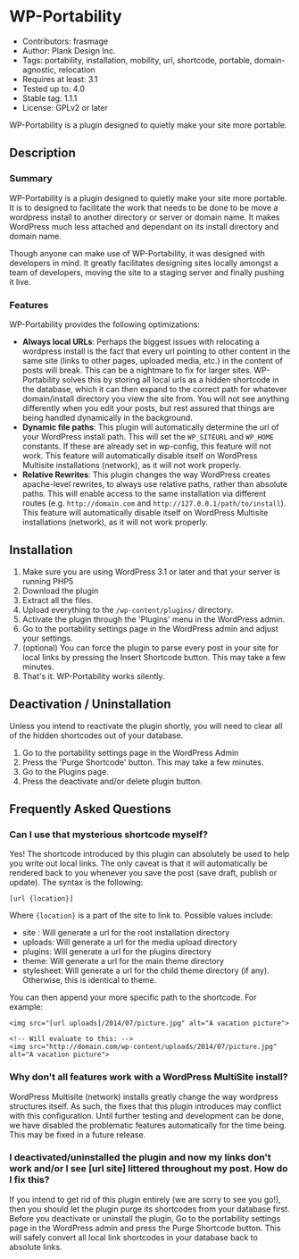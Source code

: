 # WP-Portability
* Contributors: frasmage
* Author: Plank Design Inc.
* Tags: portability, installation, mobility, url, shortcode, portable, domain-agnostic, relocation
* Requires at least: 3.1
* Tested up to: 4.0
* Stable tag: 1.1.1
* License: GPLv2 or later

WP-Portability is a plugin designed to quietly make your site more portable.

## Description

### Summary

WP-Portability is a plugin designed to quietly make your site more portable. It is to designed to facilitate the work that needs to be done to be move a wordpress install to another directory or server or domain name. It makes WordPress much less attached and dependant on its install directory and domain name.

Though anyone can make use of WP-Portability, it was designed with developers in mind. It greatly facilitates designing sites locally amongst a team of developers, moving the site to a staging server and finally pushing it live.

### Features

WP-Portability provides the following optimizations:

* **Always local URLs**: Perhaps the biggest issues with relocating a wordpress install is the fact that every url pointing to other content in the same site (links to other pages, uploaded media, etc.) in the content of posts will break. This can be a nightmare to fix for larger sites. WP-Portability solves this by storing all local urls as a hidden shortcode in the database, which it can then expand to the correct path for whatever domain/install directory you view the site from. You will not see anything differently when you edit your posts, but rest assured that things are being handled dynamically in the background.
* **Dynamic file paths**: This plugin will automatically determine the url of your WordPress install path. This will set the `WP_SITEURL` and `WP_HOME` constants. If these are already set in wp-config, this feature will not work. This feature will automatically disable itself on WordPress Multisite installations (network), as it will not work properly.
* **Relative Rewrites**: This plugin changes the way WordPress creates apache-level rewrites, to always use relative paths, rather than absolute paths. This will enable access to the same installation via different routes (e.g. `http://domain.com` and `http://127.0.0.1/path/to/install`). This feature will automatically disable itself on WordPress Multisite installations (network), as it will not work properly.

## Installation

1. Make sure you are using WordPress 3.1 or later and that your server is running PHP5
1. Download the plugin
1. Extract all the files.
1. Upload everything to the `/wp-content/plugins/` directory.
1. Activate the plugin through the 'Plugins' menu in the WordPress admin.
1. Go to the portability settings page in the WordPress admin and adjust your settings.
1. (optional) You can force the plugin to parse every post in your site for local links by pressing the Insert Shortcode button. This may take a few minutes.
1. That's it. WP-Portability works silently.

## Deactivation / Uninstallation

Unless you intend to reactivate the plugin shortly, you will need to clear all of the hidden shortcodes out of your database.

1. Go to the portability settings page in the WordPress Admin
1. Press the 'Purge Shortcode' button. This may take a few minutes.
1. Go to the Plugins page.
1. Press the deactivate and/or delete plugin button.


## Frequently Asked Questions

### Can I use that mysterious shortcode myself?

Yes! The shortcode introduced by this plugin can absolutely be used to help you write out local links. The only caveat is that it will automatically be rendered back to you whenever you save the post (save draft, publish or update). The syntax is the following:

    [url {location}]

Where `{location}` is a part of the site to link to. Possible values include:

* site : Will generate a url for the root installation directory
* uploads: Will generate a url for the media upload directory
* plugins: Will generate a url for the plugins directory
* theme: Will generate a url for the main theme directory
* stylesheet: Will generate a url for the child theme directory (if any). Otherwise, this is identical to theme.

You can then append your more specific path to the shortcode. For example:

    <img src="[url uploads]/2014/07/picture.jpg" alt="A vacation picture">

    <!-- Will evaluate to this: -->
    <img src="http://domain.com/wp-content/uploads/2014/07/picture.jpg" alt="A vacation picture">

### Why don't all features work with a WordPress MultiSite install?

WordPress Multisite (network) installs greatly change the way wordpress structures itself. As such, the fixes that this plugin introduces may conflict with this configuration. Until further testing and development can be done, we have disabled the problematic features automatically for the time being. This may be fixed in a future release.


### I deactivated/uninstalled the plugin and now my links don't work and/or I see [url site] littered throughout my post. How do I fix this?

If you intend to get rid of this plugin entirely (we are sorry to see you go!), then you should let the plugin purge its shortcodes from your database first. Before you deactivate or uninstall the plugin, Go to the portability settings page in the WordPress admin and press the Purge Shortcode button. This will safely convert all local link shortcodes in your database back to absolute links.


